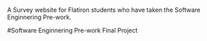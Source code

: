 A Survey website for Flatiron students who have taken the Software Enginnering Pre-work. 

#Software Enginnering Pre-work Final Project